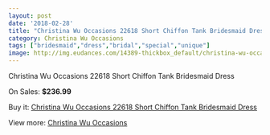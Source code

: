 ```yaml
---
layout: post
date: '2018-02-28'
title: "Christina Wu Occasions 22618 Short Chiffon Tank Bridesmaid Dress"
category: Christina Wu Occasions
tags: ["bridesmaid","dress","bridal","special","unique"]
image: http://img.eudances.com/14389-thickbox_default/christina-wu-occasions-22618-short-chiffon-tank-bridesmaid-dress.jpg
---
```

Christina Wu Occasions 22618 Short Chiffon Tank Bridesmaid Dress

On Sales: **$236.99**
<a href="https://www.eudances.com/en/christina-wu-occasions/4316-christina-wu-occasions-22618-short-chiffon-tank-bridesmaid-dress.html"><amp-img layout="responsive" width="600" height="600" src="//img.eudances.com/14389-thickbox_default/christina-wu-occasions-22618-short-chiffon-tank-bridesmaid-dress.jpg" alt="Christina Wu Occasions 22618 Short Chiffon Tank Bridesmaid Dress 0" /></a>
<a href="https://www.eudances.com/en/christina-wu-occasions/4316-christina-wu-occasions-22618-short-chiffon-tank-bridesmaid-dress.html"><amp-img layout="responsive" width="600" height="600" src="//img.eudances.com/14392-thickbox_default/christina-wu-occasions-22618-short-chiffon-tank-bridesmaid-dress.jpg" alt="Christina Wu Occasions 22618 Short Chiffon Tank Bridesmaid Dress 1" /></a>
<a href="https://www.eudances.com/en/christina-wu-occasions/4316-christina-wu-occasions-22618-short-chiffon-tank-bridesmaid-dress.html"><amp-img layout="responsive" width="600" height="600" src="//img.eudances.com/14391-thickbox_default/christina-wu-occasions-22618-short-chiffon-tank-bridesmaid-dress.jpg" alt="Christina Wu Occasions 22618 Short Chiffon Tank Bridesmaid Dress 2" /></a>
<a href="https://www.eudances.com/en/christina-wu-occasions/4316-christina-wu-occasions-22618-short-chiffon-tank-bridesmaid-dress.html"><amp-img layout="responsive" width="600" height="600" src="//img.eudances.com/14390-thickbox_default/christina-wu-occasions-22618-short-chiffon-tank-bridesmaid-dress.jpg" alt="Christina Wu Occasions 22618 Short Chiffon Tank Bridesmaid Dress 3" /></a>

Buy it: [Christina Wu Occasions 22618 Short Chiffon Tank Bridesmaid Dress](https://www.eudances.com/en/christina-wu-occasions/4316-christina-wu-occasions-22618-short-chiffon-tank-bridesmaid-dress.html "Christina Wu Occasions 22618 Short Chiffon Tank Bridesmaid Dress")

View more: [Christina Wu Occasions](https://www.eudances.com/en/59-christina-wu-occasions "Christina Wu Occasions")